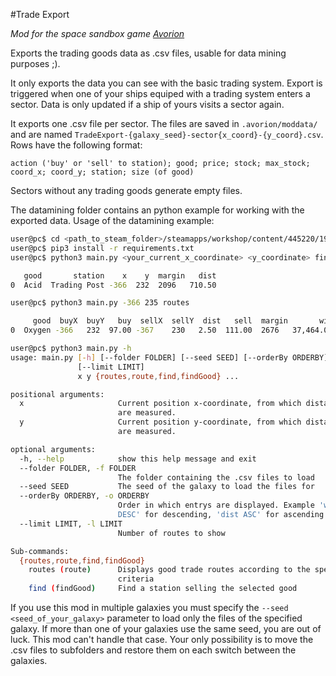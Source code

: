 #Trade Export

*Mod for the space sandbox game [Avorion](http://www.avorion.net)*

Exports the trading goods data as .csv files, usable for data mining purposes ;). 

It only exports the data you can see with the basic trading system. 
Export is triggered when one of your ships equiped with a trading system enters a sector. 
Data is only updated if a ship of yours visits a sector again.

It exports one .csv file per sector. The files are saved in `.avorion/moddata/` and 
are named `TradeExport-{galaxy_seed}-sector{x_coord}-{y_coord}.csv`. Rows have the following format: 

```
action ('buy' or 'sell' to station); good; price; stock; max_stock; coord_x; coord_y; station; size (of good) 
```
Sectors without any trading goods generate empty files. 

The datamining folder contains an python example for working with the exported data.
Usage of the datamining example:

```bash
user@pc$ cd <path_to_steam_folder>/steamapps/workshop/content/445220/1969102649/datamining
user@pc$ pip3 install -r requirements.txt
user@pc$ python3 main.py <your_current_x_coordinate> <y_coordinate> find Acid

   good       station    x    y  margin   dist
0  Acid  Trading Post -366  232  2096   710.50

user@pc$ python3 main.py -366 235 routes

     good  buyX  buyY   buy  sellX  sellY  dist   sell  margin       win  cargoSpace   buyTotal  winPerCargo  winPerDist  winPerDistPerCargo  buyDist
0  Oxygen -366   232  97.00 -367    230   2.50  111.00  2676   37,464.00 2,676.00    259,572.00 14.00        14,985.60   5.60                3.00

user@pc$ python3 main.py -h
usage: main.py [-h] [--folder FOLDER] [--seed SEED] [--orderBy ORDERBY]
               [--limit LIMIT]
               x y {routes,route,find,findGood} ...

positional arguments:
  x                     Current position x-coordinate, from which distances
                        are measured.
  y                     Current position y-coordinate, from which distances
                        are measured.

optional arguments:
  -h, --help            show this help message and exit
  --folder FOLDER, -f FOLDER
                        The folder containing the .csv files to load
  --seed SEED           The seed of the galaxy to load the files for
  --orderBy ORDERBY, -o ORDERBY
                        Order in which entrys are displayed. Example 'win
                        DESC' for descending, 'dist ASC' for ascending
  --limit LIMIT, -l LIMIT
                        Number of routes to show

Sub-commands:
  {routes,route,find,findGood}
    routes (route)      Displays good trade routes according to the specified
                        criteria
    find (findGood)     Find a station selling the selected good

```

If you use this mod in multiple galaxies you must specify the `--seed <seed_of_your_galaxy>` parameter to load 
only the files of the specified galaxy. If more than one of your galaxies use the same seed, you are out of luck.
This mod can't handle that case. Your only possibility is to move the .csv files to subfolders and restore them 
on each switch between the galaxies.
